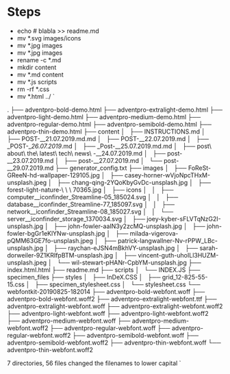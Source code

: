 # Steps

- echo # blabla >> readme.md
- mv *.svg images/icons
- mv *.jpg images
- mv *.jpg images
- rename -c *.md
- mkdir content
- mv *.md content
- mv *.js scripts
- rm -rf *.css
- mv *.html ../
`

.
├── adventpro-bold-demo.html
├── adventpro-extralight-demo.html
├── adventpro-light-demo.html
├── adventpro-medium-demo.html
├── adventpro-regular-demo.html
├── adventpro-semibold-demo.html
├── adventpro-thin-demo.html
├── content
│   ├── INSTRUCTIONS.md
│   ├── POST-__21.07.2019.md.md
│   ├── POST-__22.07.2019.md
│   ├── _POST-__26.07.2019_.md
│   ├── _Post-__25.07.2019.md.md
│   ├── post\ about\ the\ latest\ tech\ news\ -__24.07.2019.md
│   ├── post-__23.07.2019.md
│   ├── post-__27.07.2019.md
│   └── post-__29.07.2019.md
├── generator_config.txt
├── images
│   ├── FoReSt-GReeN-hd-wallpaper-129105.jpg
│   ├── casey-horner-wVjoNpcTHxM-unsplash.jpeg
│   ├── chang-qing-2YQoKbyGvDc-unsplash.jpg
│   ├── forest-light-nature-\ \ \ 70365.jpg
│   ├── icons
│   │   ├── computer__iconfinder_Streamline-05_185024.svg
│   │   ├── database__iconfinder_Streamline-77_185097.svg
│   │   ├── network__iconfinder_Streamline-08_185027.svg
│   │   └── server__iconfinder_storage_1370034.svg
│   ├── joey-kyber-sFLVTqNzG2I-unsplash.jpg
│   ├── john-fowler-aaIN3y2zcMQ-unsplash.jpg
│   ├── john-fowler-bgGr1eKlYNw-unsplash.jpg
│   ├── milada-vigerova-pQMM63GE7fo-unsplash.jpeg
│   ├── patrick-langwallner-Nv-rPPW_LBc-unsplash.jpg
│   ├── raychan-eJSN4mBkhVY-unsplash.jpg
│   ├── sarah-dorweiler-9Z1KRIfpBTM-unsplash.jpg
│   ├── vincent-guth-uhoILl3HUZM-unsplash.jpeg
│   └── wil-stewart-pHANr-CpbYM-unsplash.jpg
├── index.html.html
├── readme.md
├── scripts
│   └── INDEX.JS
├── specimen_files
├── styles
│   ├── InDeX.CSS
│   ├── grid_12-825-55-15.css
│   ├── specimen_stylesheet.css
│   └── stylesheet.css
└── webfontkit-20190825-182014
    ├── adventpro-bold-webfont.woff
    ├── adventpro-bold-webfont.woff2
    ├── adventpro-extralight-webfont.ttf
    ├── adventpro-extralight-webfont.woff
    ├── adventpro-extralight-webfont.woff2
    ├── adventpro-light-webfont.woff
    ├── adventpro-light-webfont.woff2
    ├── adventpro-medium-webfont.woff
    ├── adventpro-medium-webfont.woff2
    ├── adventpro-regular-webfont.woff
    ├── adventpro-regular-webfont.woff2
    ├── adventpro-semibold-webfont.woff
    ├── adventpro-semibold-webfont.woff2
    ├── adventpro-thin-webfont.woff
    └── adventpro-thin-webfont.woff2

7 directories, 56 files
changed the filenames to lower capital
`
